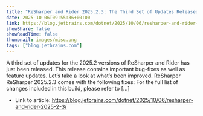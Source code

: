 ```yaml
---
title: "ReSharper and Rider 2025.2.3: The Third Set of Updates Released"
date: 2025-10-06T09:55:36+00:00
link: https://blog.jetbrains.com/dotnet/2025/10/06/resharper-and-rider-2025-2-3/
showShare: false
showReadTime: false
thumbnail: images/misc.png
tags: ["blog.jetbrains.com"]
---
```

A third set of updates for the 2025.2 versions of ReSharper and Rider has just been released. This release contains important bug-fixes as well as feature updates. Let’s take a look at what’s been improved. ReSharper  ReSharper 2025.2.3 comes with the following fixes: For the full list of changes included in this build, please refer to […]

- Link to article: https://blog.jetbrains.com/dotnet/2025/10/06/resharper-and-rider-2025-2-3/